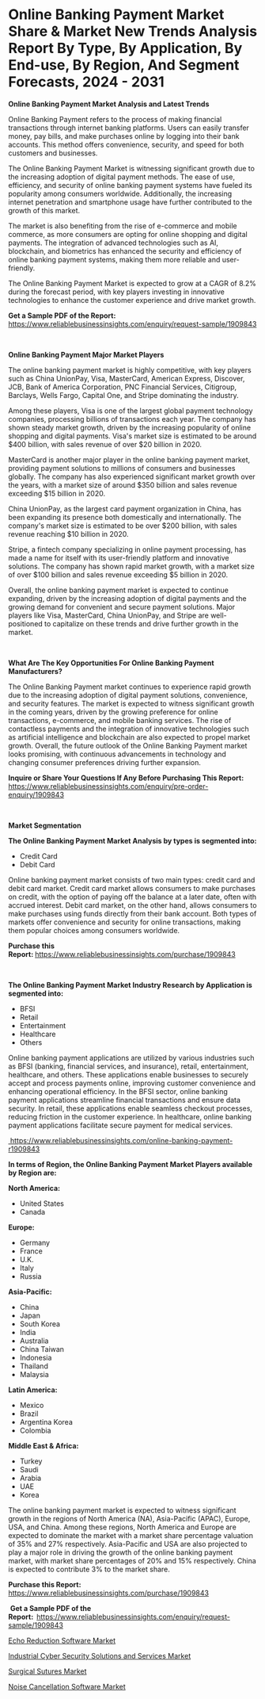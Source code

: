 <p><h1>Online Banking Payment Market Share & Market New Trends Analysis Report By Type, By Application, By End-use, By Region, And Segment Forecasts, 2024 - 2031</h1></p><p><strong>Online Banking Payment Market Analysis and Latest Trends</strong></p>
<p><p>Online Banking Payment refers to the process of making financial transactions through internet banking platforms. Users can easily transfer money, pay bills, and make purchases online by logging into their bank accounts. This method offers convenience, security, and speed for both customers and businesses.</p><p>The Online Banking Payment Market is witnessing significant growth due to the increasing adoption of digital payment methods. The ease of use, efficiency, and security of online banking payment systems have fueled its popularity among consumers worldwide. Additionally, the increasing internet penetration and smartphone usage have further contributed to the growth of this market.</p><p>The market is also benefiting from the rise of e-commerce and mobile commerce, as more consumers are opting for online shopping and digital payments. The integration of advanced technologies such as AI, blockchain, and biometrics has enhanced the security and efficiency of online banking payment systems, making them more reliable and user-friendly.</p><p>The Online Banking Payment Market is expected to grow at a CAGR of 8.2% during the forecast period, with key players investing in innovative technologies to enhance the customer experience and drive market growth.</p></p>
<p><strong>Get a Sample PDF of the Report:&nbsp;</strong> <a href="https://www.reliablebusinessinsights.com/enquiry/request-sample/1909843">https://www.reliablebusinessinsights.com/enquiry/request-sample/1909843</a></p>
<p>&nbsp;</p>
<p><strong>Online Banking Payment Major Market Players</strong></p>
<p><p>The online banking payment market is highly competitive, with key players such as China UnionPay, Visa, MasterCard, American Express, Discover, JCB, Bank of America Corporation, PNC Financial Services, Citigroup, Barclays, Wells Fargo, Capital One, and Stripe dominating the industry.</p><p>Among these players, Visa is one of the largest global payment technology companies, processing billions of transactions each year. The company has shown steady market growth, driven by the increasing popularity of online shopping and digital payments. Visa's market size is estimated to be around $400 billion, with sales revenue of over $20 billion in 2020.</p><p>MasterCard is another major player in the online banking payment market, providing payment solutions to millions of consumers and businesses globally. The company has also experienced significant market growth over the years, with a market size of around $350 billion and sales revenue exceeding $15 billion in 2020.</p><p>China UnionPay, as the largest card payment organization in China, has been expanding its presence both domestically and internationally. The company's market size is estimated to be over $200 billion, with sales revenue reaching $10 billion in 2020.</p><p>Stripe, a fintech company specializing in online payment processing, has made a name for itself with its user-friendly platform and innovative solutions. The company has shown rapid market growth, with a market size of over $100 billion and sales revenue exceeding $5 billion in 2020.</p><p>Overall, the online banking payment market is expected to continue expanding, driven by the increasing adoption of digital payments and the growing demand for convenient and secure payment solutions. Major players like Visa, MasterCard, China UnionPay, and Stripe are well-positioned to capitalize on these trends and drive further growth in the market.</p></p>
<p>&nbsp;</p>
<p><strong>What Are The Key Opportunities For Online Banking Payment Manufacturers?</strong></p>
<p><p>The Online Banking Payment market continues to experience rapid growth due to the increasing adoption of digital payment solutions, convenience, and security features. The market is expected to witness significant growth in the coming years, driven by the growing preference for online transactions, e-commerce, and mobile banking services. The rise of contactless payments and the integration of innovative technologies such as artificial intelligence and blockchain are also expected to propel market growth. Overall, the future outlook of the Online Banking Payment market looks promising, with continuous advancements in technology and changing consumer preferences driving further expansion.</p></p>
<p><strong>Inquire or Share Your Questions If Any Before Purchasing This Report:</strong> <a href="https://www.reliablebusinessinsights.com/enquiry/pre-order-enquiry/1909843">https://www.reliablebusinessinsights.com/enquiry/pre-order-enquiry/1909843</a></p>
<p>&nbsp;</p>
<p><strong>Market Segmentation</strong></p>
<p><strong>The Online Banking Payment Market Analysis by types is segmented into:</strong></p>
<p><ul><li>Credit Card</li><li>Debit Card</li></ul></p>
<p><p>Online banking payment market consists of two main types: credit card and debit card market. Credit card market allows consumers to make purchases on credit, with the option of paying off the balance at a later date, often with accrued interest. Debit card market, on the other hand, allows consumers to make purchases using funds directly from their bank account. Both types of markets offer convenience and security for online transactions, making them popular choices among consumers worldwide.</p></p>
<p><strong>Purchase this Report:&nbsp;</strong><a href="https://www.reliablebusinessinsights.com/purchase/1909843">https://www.reliablebusinessinsights.com/purchase/1909843</a></p>
<p>&nbsp;</p>
<p><strong>The Online Banking Payment Market Industry Research by Application is segmented into:</strong></p>
<p><ul><li>BFSI</li><li>Retail</li><li>Entertainment</li><li>Healthcare</li><li>Others</li></ul></p>
<p><p>Online banking payment applications are utilized by various industries such as BFSI (banking, financial services, and insurance), retail, entertainment, healthcare, and others. These applications enable businesses to securely accept and process payments online, improving customer convenience and enhancing operational efficiency. In the BFSI sector, online banking payment applications streamline financial transactions and ensure data security. In retail, these applications enable seamless checkout processes, reducing friction in the customer experience. In healthcare, online banking payment applications facilitate secure payment for medical services.</p></p>
<p><a href="https://www.reliablebusinessinsights.com/online-banking-payment-r1909843">&nbsp;https://www.reliablebusinessinsights.com/online-banking-payment-r1909843</a></p>
<p><strong>In terms of Region, the Online Banking Payment Market Players available by Region are:</strong></p>
<p>
    <p> <strong> North America: </strong>
        <ul>
            <li>United States</li>
            <li>Canada</li>
        </ul>
        </p> 
    <p> <strong> Europe: </strong>
        <ul>
            <li>Germany</li>
            <li>France</li>
            <li>U.K.</li>
            <li>Italy</li>
            <li>Russia</li>
        </ul>
        </p> 
    <p> <strong> Asia-Pacific: </strong>
        <ul>
            <li>China</li>
            <li>Japan</li>
            <li>South Korea</li>
            <li>India</li>
            <li>Australia</li>
            <li>China Taiwan</li>
            <li>Indonesia</li>
            <li>Thailand</li>
            <li>Malaysia</li>
        </ul>
        </p> 
    <p> <strong> Latin America: </strong>
        <ul>
            <li>Mexico</li>
            <li>Brazil</li>
            <li>Argentina Korea</li>
            <li>Colombia</li>
        </ul>
        </p> 
    <p> <strong> Middle East & Africa: </strong>
        <ul>
            <li>Turkey</li>
            <li>Saudi</li>
            <li>Arabia</li>
            <li>UAE</li>
            <li>Korea</li>
        </ul>
    </p>
    </p>
<p><p>The online banking payment market is expected to witness significant growth in the regions of North America (NA), Asia-Pacific (APAC), Europe, USA, and China. Among these regions, North America and Europe are expected to dominate the market with a market share percentage valuation of 35% and 27% respectively. Asia-Pacific and USA are also projected to play a major role in driving the growth of the online banking payment market, with market share percentages of 20% and 15% respectively. China is expected to contribute 3% to the market share.</p></p>
<p><strong>Purchase this Report: </strong><a href="https://www.reliablebusinessinsights.com/purchase/1909843">https://www.reliablebusinessinsights.com/purchase/1909843</a></p>
<p>&nbsp;<strong>Get a Sample PDF of the Report:&nbsp;&nbsp;</strong><a href="https://www.reliablebusinessinsights.com/enquiry/request-sample/1909843">https://www.reliablebusinessinsights.com/enquiry/request-sample/1909843</a></p>
<p><strong></strong></p>
<p><p><a href="https://github.com/jakobeblake56/Market-Research-Report-List-1/blob/main/echo-reduction-software-market.md">Echo Reduction Software Market</a></p><p><a href="https://www.linkedin.com/pulse/industrial-cyber-security-solutions-services-market-lhipc">Industrial Cyber Security Solutions and Services Market</a></p><p><a href="https://www.linkedin.com/pulse/surgical-sutures-market-share-analysis-growth-trends-forecasts-zrw9c">Surgical Sutures Market</a></p><p><a href="https://github.com/JosephWillisbXXgf/Market-Research-Report-List-1/blob/main/noise-cancellation-software-market.md">Noise Cancellation Software Market</a></p></p>